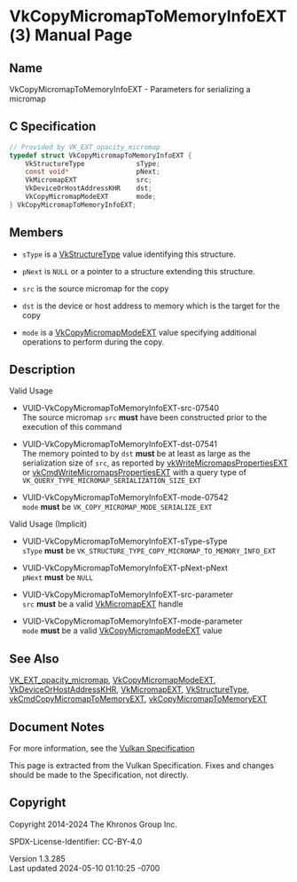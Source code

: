 # VkCopyMicromapToMemoryInfoEXT(3) Manual Page

## Name

VkCopyMicromapToMemoryInfoEXT - Parameters for serializing a micromap



## <a href="#_c_specification" class="anchor"></a>C Specification

``` c
// Provided by VK_EXT_opacity_micromap
typedef struct VkCopyMicromapToMemoryInfoEXT {
    VkStructureType             sType;
    const void*                 pNext;
    VkMicromapEXT               src;
    VkDeviceOrHostAddressKHR    dst;
    VkCopyMicromapModeEXT       mode;
} VkCopyMicromapToMemoryInfoEXT;
```

## <a href="#_members" class="anchor"></a>Members

- `sType` is a [VkStructureType](https://registry.khronos.org/vulkan/specs/1.3-extensions/man/html/VkStructureType.html) value identifying
  this structure.

- `pNext` is `NULL` or a pointer to a structure extending this
  structure.

- `src` is the source micromap for the copy

- `dst` is the device or host address to memory which is the target for
  the copy

- `mode` is a [VkCopyMicromapModeEXT](https://registry.khronos.org/vulkan/specs/1.3-extensions/man/html/VkCopyMicromapModeEXT.html) value
  specifying additional operations to perform during the copy.

## <a href="#_description" class="anchor"></a>Description

Valid Usage

- <a href="#VUID-VkCopyMicromapToMemoryInfoEXT-src-07540"
  id="VUID-VkCopyMicromapToMemoryInfoEXT-src-07540"></a>
  VUID-VkCopyMicromapToMemoryInfoEXT-src-07540  
  The source micromap `src` **must** have been constructed prior to the
  execution of this command

- <a href="#VUID-VkCopyMicromapToMemoryInfoEXT-dst-07541"
  id="VUID-VkCopyMicromapToMemoryInfoEXT-dst-07541"></a>
  VUID-VkCopyMicromapToMemoryInfoEXT-dst-07541  
  The memory pointed to by `dst` **must** be at least as large as the
  serialization size of `src`, as reported by
  [vkWriteMicromapsPropertiesEXT](https://registry.khronos.org/vulkan/specs/1.3-extensions/man/html/vkWriteMicromapsPropertiesEXT.html) or
  [vkCmdWriteMicromapsPropertiesEXT](https://registry.khronos.org/vulkan/specs/1.3-extensions/man/html/vkCmdWriteMicromapsPropertiesEXT.html)
  with a query type of `VK_QUERY_TYPE_MICROMAP_SERIALIZATION_SIZE_EXT`

- <a href="#VUID-VkCopyMicromapToMemoryInfoEXT-mode-07542"
  id="VUID-VkCopyMicromapToMemoryInfoEXT-mode-07542"></a>
  VUID-VkCopyMicromapToMemoryInfoEXT-mode-07542  
  `mode` **must** be `VK_COPY_MICROMAP_MODE_SERIALIZE_EXT`

Valid Usage (Implicit)

- <a href="#VUID-VkCopyMicromapToMemoryInfoEXT-sType-sType"
  id="VUID-VkCopyMicromapToMemoryInfoEXT-sType-sType"></a>
  VUID-VkCopyMicromapToMemoryInfoEXT-sType-sType  
  `sType` **must** be
  `VK_STRUCTURE_TYPE_COPY_MICROMAP_TO_MEMORY_INFO_EXT`

- <a href="#VUID-VkCopyMicromapToMemoryInfoEXT-pNext-pNext"
  id="VUID-VkCopyMicromapToMemoryInfoEXT-pNext-pNext"></a>
  VUID-VkCopyMicromapToMemoryInfoEXT-pNext-pNext  
  `pNext` **must** be `NULL`

- <a href="#VUID-VkCopyMicromapToMemoryInfoEXT-src-parameter"
  id="VUID-VkCopyMicromapToMemoryInfoEXT-src-parameter"></a>
  VUID-VkCopyMicromapToMemoryInfoEXT-src-parameter  
  `src` **must** be a valid [VkMicromapEXT](https://registry.khronos.org/vulkan/specs/1.3-extensions/man/html/VkMicromapEXT.html) handle

- <a href="#VUID-VkCopyMicromapToMemoryInfoEXT-mode-parameter"
  id="VUID-VkCopyMicromapToMemoryInfoEXT-mode-parameter"></a>
  VUID-VkCopyMicromapToMemoryInfoEXT-mode-parameter  
  `mode` **must** be a valid
  [VkCopyMicromapModeEXT](https://registry.khronos.org/vulkan/specs/1.3-extensions/man/html/VkCopyMicromapModeEXT.html) value

## <a href="#_see_also" class="anchor"></a>See Also

[VK_EXT_opacity_micromap](https://registry.khronos.org/vulkan/specs/1.3-extensions/man/html/VK_EXT_opacity_micromap.html),
[VkCopyMicromapModeEXT](https://registry.khronos.org/vulkan/specs/1.3-extensions/man/html/VkCopyMicromapModeEXT.html),
[VkDeviceOrHostAddressKHR](https://registry.khronos.org/vulkan/specs/1.3-extensions/man/html/VkDeviceOrHostAddressKHR.html),
[VkMicromapEXT](https://registry.khronos.org/vulkan/specs/1.3-extensions/man/html/VkMicromapEXT.html),
[VkStructureType](https://registry.khronos.org/vulkan/specs/1.3-extensions/man/html/VkStructureType.html),
[vkCmdCopyMicromapToMemoryEXT](https://registry.khronos.org/vulkan/specs/1.3-extensions/man/html/vkCmdCopyMicromapToMemoryEXT.html),
[vkCopyMicromapToMemoryEXT](https://registry.khronos.org/vulkan/specs/1.3-extensions/man/html/vkCopyMicromapToMemoryEXT.html)

## <a href="#_document_notes" class="anchor"></a>Document Notes

For more information, see the <a
href="https://registry.khronos.org/vulkan/specs/1.3-extensions/html/vkspec.html#VkCopyMicromapToMemoryInfoEXT"
target="_blank" rel="noopener">Vulkan Specification</a>

This page is extracted from the Vulkan Specification. Fixes and changes
should be made to the Specification, not directly.

## <a href="#_copyright" class="anchor"></a>Copyright

Copyright 2014-2024 The Khronos Group Inc.

SPDX-License-Identifier: CC-BY-4.0

Version 1.3.285  
Last updated 2024-05-10 01:10:25 -0700
